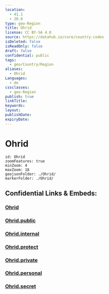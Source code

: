 ```yaml
---
location:
  - 41.1
  - 20.8
type: geo-Region
title: Ohrid
license: CC BY-SA 4.0
source: https://datahub.io/core/country-codes
isDeleted: false
isReadOnly: false
draft: false
confidential: public
tags:
  - geo/Country/Region
aliases:
  - Ohrid
Languages:
  - de
cssclasses:
  - geo-Region
publish: true
linkTitle:
keywords:
layout:
publishDate:
expiryDate:
---
```


# Ohrid

```leaflet
id: Ohrid
zoomFeatures: true 
minZoom: 4 
maxZoom: 18
geojsonFolder: ./Ohrid/
markerFolder: ./Ohrid/
```


## Confidential Links & Embeds: 

### [Ohrid](/_Standards/Earth/Continent/Europe/Europe~South/Macedonia~North/Municipalities~Macedonia/Ohrid.md) 

### [Ohrid.public](/_public/Earth/Continent/Europe/Europe~South/Macedonia~North/Municipalities~Macedonia/Ohrid.public.md) 

### [Ohrid.internal](/_internal/Earth/Continent/Europe/Europe~South/Macedonia~North/Municipalities~Macedonia/Ohrid.internal.md) 

### [Ohrid.protect](/_protect/Earth/Continent/Europe/Europe~South/Macedonia~North/Municipalities~Macedonia/Ohrid.protect.md) 

### [Ohrid.private](/_private/Earth/Continent/Europe/Europe~South/Macedonia~North/Municipalities~Macedonia/Ohrid.private.md) 

### [Ohrid.personal](/_personal/Earth/Continent/Europe/Europe~South/Macedonia~North/Municipalities~Macedonia/Ohrid.personal.md) 

### [Ohrid.secret](/_secret/Earth/Continent/Europe/Europe~South/Macedonia~North/Municipalities~Macedonia/Ohrid.secret.md)


